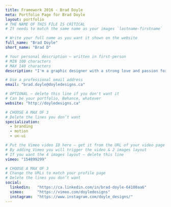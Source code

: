 ```yaml
---
title: Framework 2016 - Brad Doyle
meta: Portfolio Page for Brad Doyle
layout: portfolio
# THE NAME OF THIS FILE IS CRITICAL
# It needs to match the same name as your images `lastname-firstname`

# Write your full name as you want it shown on the website
full_name: "Brad Doyle"
short_name: "Brad D"

# Your personal description — written in first-person
# MIN 100 characters
# MAX 140 characters
description: "I'm a graphic designer with a strong love and passion for videography and motion graphics. I'm a film lover, comic nerd, and all around geek"

# Use a professional email address
email: "brad.doyle@doyledesigns.ca"

# OPTIONAL — delete this line if you don't want it
# Can be your portfolio, Behance, whatever
website: "http://doyledesigns.ca"

# CHOOSE A MAX OF 3
# Delete the lines you don’t want
specialization:
  - branding
  - motion
  - ux-ui

# Put the Vimeo video ID here — get it from the URL of your video page
# By adding Vimeo you will trigger the video & 2 images layout
# If you want the 4 images layout — delete this line
vimeo: "154899299"

# CHOOSE A MAX OF 3
# Change the URLs to match your profile page
# Delete the lines you don’t want
social:
  linkedin:   "https://ca.linkedin.com/in/brad-doyle-64108aa6"
  vimeo:      "https://vimeo.com/doyledesigns"
  instagram:  "https://www.instagram.com/doyle_designs/"
---
```

